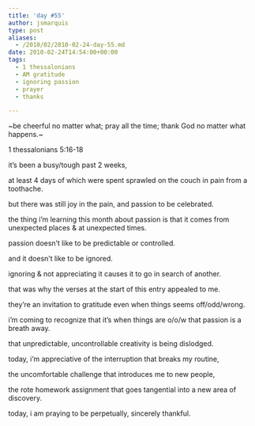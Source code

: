 ```yaml
---
title: 'day #55'
author: jsmarquis
type: post
aliases:
  - /2010/02/2010-02-24-day-55.md
date: 2010-02-24T14:54:00+00:00
tags:
  - 1 thessalonians
  - AM gratitude
  - ignoring passion
  - prayer
  - thanks

---
```

~be cheerful no matter what; pray all the time; thank God no matter what happens.~

  1 thessalonians 5:16-18


  it&#8217;s been a busy/tough past 2 weeks,

  at least 4 days of which were spent sprawled on the couch in pain from a toothache.

  but there was still joy in the pain, and passion to be celebrated.


  the thing i&#8217;m learning this month about passion is that it comes from unexpected places & at unexpected times.

  passion doesn&#8217;t like to be predictable or controlled.

  and it doesn&#8217;t like to be ignored.

  ignoring & not appreciating it causes it to go in search of another.


  that was why the verses at the start of this entry appealed to me.

  they&#8217;re an invitation to gratitude even when things seems off/odd/wrong.

  i&#8217;m coming to recognize that it&#8217;s when things are o/o/w that passion is a breath away.

  that unpredictable, uncontrollable creativity is being dislodged.


  today, i&#8217;m appreciative of the interruption that breaks my routine,

  the uncomfortable challenge that introduces me to new people,

  the rote homework assignment that goes tangential into a new area of discovery.


  today, i am praying to be perpetually, sincerely thankful.
